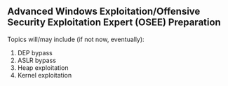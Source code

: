 Advanced Windows Exploitation/Offensive Security Exploitation Expert (OSEE) Preparation
---

Topics will/may include (if not now, eventually):

1. DEP bypass
2. ASLR bypass
3. Heap exploitation
4. Kernel exploitation
